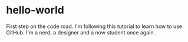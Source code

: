 # hello-world
First step on the code road.
I'm following this tutorial to learn how to use GitHub.
I'm a nerd, a designer and a now student once again.
